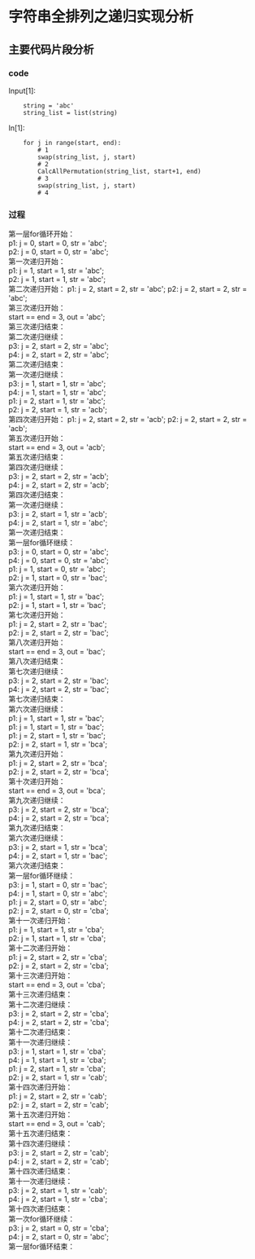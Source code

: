 # 字符串全排列之递归实现分析 #

## 主要代码片段分析 ##

### code ###

Input[1]:
```
    string = 'abc'
    string_list = list(string)
```

In[1]:
```
    for j in range(start, end):
        # 1
        swap(string_list, j, start)
        # 2
        CalcAllPermutation(string_list, start+1, end)
        # 3
        swap(string_list, j, start)
        # 4
```

### 过程 ###

第一层for循环开始：  
p1: j = 0, start = 0, str = 'abc';  
p2: j = 0, start = 0, str = 'abc';  
第一次递归开始：  
p1: j = 1, start = 1, str = 'abc';  
p2: j = 1, start = 1, str = 'abc';  
第二次递归开始：
p1: j = 2, start = 2, str = 'abc';
p2: j = 2, start = 2, str = 'abc';  
第三次递归开始：  
start == end = 3, out = 'abc';  
第三次递归结束：  
第二次递归继续：  
p3: j = 2, start = 2, str = 'abc';  
p4: j = 2, start = 2, str = 'abc';  
第二次递归结束：  
第一次递归继续：  
p3: j = 1, start = 1, str = 'abc';  
p4: j = 1, start = 1, str = 'abc';  
p1: j = 2, start = 1, str = 'abc';  
p2: j = 2, start = 1, str = 'acb';  
第四次递归开始：
p1: j = 2, start = 2, str = 'acb';
p2: j = 2, start = 2, str = 'acb';  
第五次递归开始：  
start == end = 3, out = 'acb';  
第五次递归结束：  
第四次递归继续：  
p3: j = 2, start = 2, str = 'acb';  
p4: j = 2, start = 2, str = 'acb';  
第四次递归结束：  
第一次递归继续：  
p3: j = 2, start = 1, str = 'acb';  
p4: j = 2, start = 1, str = 'abc';  
第一次递归结束：  
第一层for循环继续：  
p3: j = 0, start = 0, str = 'abc';  
p4: j = 0, start = 0, str = 'abc';  
p1: j = 1, start = 0, str = 'abc';  
p2: j = 1, start = 0, str = 'bac';  
第六次递归开始：  
p1: j = 1, start = 1, str = 'bac';  
p2: j = 1, start = 1, str = 'bac';  
第七次递归开始：  
p1: j = 2, start = 2, str = 'bac';  
p2: j = 2, start = 2, str = 'bac';  
第八次递归开始：  
start == end = 3, out = 'bac';  
第八次递归结束：  
第七次递归继续：  
p3: j = 2, start = 2, str = 'bac';  
p4: j = 2, start = 2, str = 'bac';  
第七次递归结束：  
第六次递归继续：  
p1: j = 1, start = 1, str = 'bac';  
p1: j = 1, start = 1, str = 'bac';  
p1: j = 2, start = 1, str = 'bac';  
p2: j = 2, start = 1, str = 'bca';  
第九次递归开始：  
p1: j = 2, start = 2, str = 'bca';  
p2: j = 2, start = 2, str = 'bca';  
第十次递归开始：  
start == end = 3, out = 'bca';  
第九次递归继续：  
p3: j = 2, start = 2, str = 'bca';  
p4: j = 2, start = 2, str = 'bca';  
第九次递归结束：  
第六次递归继续：  
p3: j = 2, start = 1, str = 'bca';  
p4: j = 2, start = 1, str = 'bac';  
第六次递归结束：  
第一层for循环继续：  
p3: j = 1, start = 0, str = 'bac';  
p4: j = 1, start = 0, str = 'abc';  
p1: j = 2, start = 0, str = 'abc';  
p2: j = 2, start = 0, str = 'cba';  
第十一次递归开始：  
p1: j = 1, start = 1, str = 'cba';  
p2: j = 1, start = 1, str = 'cba';  
第十二次递归开始：  
p1: j = 2, start = 2, str = 'cba';  
p2: j = 2, start = 2, str = 'cba';  
第十三次递归开始：  
start == end = 3, out = 'cba';  
第十三次递归结束：  
第十二次递归继续：  
p3: j = 2, start = 2, str = 'cba';  
p4: j = 2, start = 2, str = 'cba';  
第十二次递归结束：  
第十一次递归继续：  
p3: j = 1, start = 1, str = 'cba';  
p4: j = 1, start = 1, str = 'cba';  
p1: j = 2, start = 1, str = 'cba';  
p2: j = 2, start = 1, str = 'cab';  
第十四次递归开始：  
p1: j = 2, start = 2, str = 'cab';  
p2: j = 2, start = 2, str = 'cab';  
第十五次递归开始：  
start == end = 3, out = 'cab';  
第十五次递归结束：  
第十四次递归继续：  
p3: j = 2, start = 2, str = 'cab';  
p4: j = 2, start = 2, str = 'cab';  
第十四次递归结束：  
第十一次递归继续：  
p3: j = 2, start = 1, str = 'cab';  
p4: j = 2, start = 1, str = 'cba';  
第十四次递归结束：  
第一次for循环继续：  
p3: j = 2, start = 0, str = 'cba';  
p4: j = 2, start = 0, str = 'abc';  
第一层for循环结束：